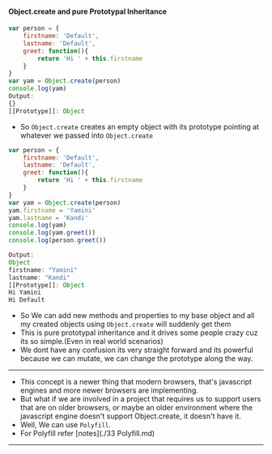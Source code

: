#### Object.create and pure Prototypal Inheritance
```js
var person = {
    firstname: 'Default',
    lastname: 'Default',
    greet: function(){
        return 'Hi ' + this.firstname
    }
}
var yam = Object.create(person)
console.log(yam)
Output:
{}
[[Prototype]]: Object
```
* So `Object.create` creates an empty object with its prototype pointing at whatever we passed into `Object.create` 

```js
var person = {
    firstname: 'Default',
    lastname: 'Default',
    greet: function(){
        return 'Hi ' + this.firstname
    }
}
var yam = Object.create(person)
yam.firstname = 'Yamini'
yam.lastname = 'Kandi'
console.log(yam)
console.log(yam.greet())
console.log(person.greet())

Output:
Object
firstname: "Yamini"
lastname: "Kandi"
[[Prototype]]: Object
Hi Yamini
Hi Default
```
* So We can add new methods and properties to my base object and all my created objects using `Object.create` will suddenly get them
* This is pure prototypal inheritance and it drives some people crazy cuz its so simple.(Even in real world scenarios)
* We dont have any confusion its very straight forward and its powerful because we can mutate, we can change the prototype along the way.

------- 

* This concept is a newer thing that modern browsers, that's javascript engines and more newer browsers are implementing.
* But what if we are involved in a project that requires us to support users that are on older browsers, or maybe an older environment where the javascript engine doesn't support Object.create, it doesn't have it.
* Well, We can use `Polyfill`.
* For Polyfill refer [notes](./33 Polyfill.md)

-------
